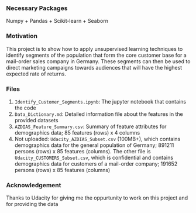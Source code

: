 ### Necessary Packages
Numpy + Pandas + Scikit-learn + Seaborn

### Motivation
This project is to show how to apply unsupervised learning techniques to identify segments of the population that form the core customer base for a mail-order sales company in Germany. These segments can then be used to direct marketing campaigns towards audiences that will have the highest expected rate of returns.

### Files
1. `Identify_Customer_Segments.ipynb`: The jupyter notebook that contains the code
2. `Data_Dictionary.md`: Detailed information file about the features in the provided datasets
3. `AZDIAS_Feature_Summary.csv`: Summary of feature attributes for demographics data; 85 features (rows) x 4 columns
4. Not uploaded: `Udacity_AZDIAS_Subset.csv` (100MB+), which contains demographics data for the general population of Germany; 891211 persons (rows) x 85 features (columns). The other file is `Udacity_CUSTOMERS_Subset.csv`, which is confidential and contains demographics data for customers of a mail-order company; 191652 persons (rows) x 85 features (columns)


### Acknowledgement
Thanks to Udacity for giving me the oppurtunity to work on this project and for providing the data
